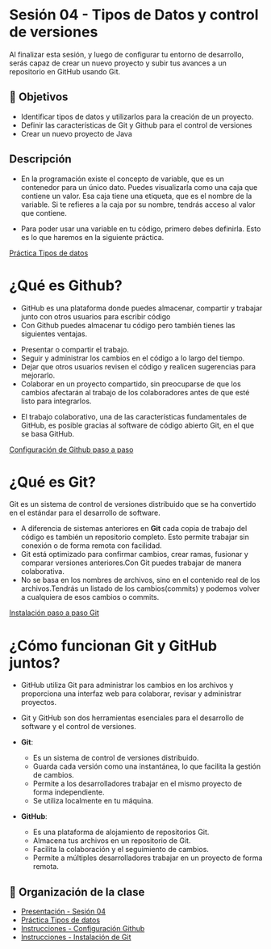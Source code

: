 # Sesión 04 - Tipos de Datos y control de versiones
Al finalizar esta sesión, y luego de configurar tu entorno de desarrollo, serás capaz de crear un nuevo proyecto y subir tus avances a un repositorio en GitHub usando Git.

## 🎯 Objetivos
- Identificar tipos de datos y utilizarlos para la creación de un proyecto.
- Definir las características de  Git y Github para el control de versiones
- Crear un nuevo proyecto de Java


## Descripción

* En la programación existe el concepto de variable, que es un contenedor para un único dato. Puedes visualizarla como una caja que contiene un valor. Esa caja tiene una etiqueta, que es el nombre de la variable. Si te refieres a la caja por su nombre, tendrás acceso al valor que contiene.

* Para poder usar una variable en tu código, primero debes definirla. Esto es lo que haremos en la siguiente práctica.

[Práctica Tipos de datos](practica/README.md)


# ¿Qué es Github?

- GitHub es una plataforma donde puedes almacenar, compartir y trabajar junto con otros usuarios para escribir código
- Con Github puedes almacenar tu código pero también tienes las siguientes ventajas.

<ul>
    <li> Presentar o compartir el trabajo. </li>
    <li> Seguir y administrar los cambios en el código a lo largo del tiempo. </li>
    <li>Dejar que otros usuarios revisen el código y realicen sugerencias para mejorarlo. </li>
    <li>Colaborar en un proyecto compartido, sin preocuparse de que los cambios afectarán al trabajo de los colaboradores antes de que esté listo para integrarlos. </li>
</ul>

* El trabajo colaborativo, una de las características fundamentales de GitHub, es posible gracias al software de código abierto Git, en el que se basa GitHub.

[Configuración de Github paso a paso](instalacion-github/README.md)


# ¿Qué es Git?

Git es un sistema de control de versiones distribuido que se ha convertido en el estándar para el desarrollo de software.

- A diferencia de sistemas anteriores en **Git** cada copia de trabajo del código es también un repositorio completo. Esto permite trabajar sin conexión o de forma remota con facilidad.
- Git está optimizado para confirmar cambios, crear ramas, fusionar y comparar versiones anteriores.Con Git puedes trabajar de manera colaborativa.
- No se basa en los nombres de archivos, sino en el contenido real de los archivos.Tendrás un listado de los cambios(commits) y podemos volver a cualquiera de esos cambios o commits.

[Instalación paso a paso Git](instalacion-git/README.md)

# ¿Cómo funcionan Git y GitHub juntos? 

* GitHub utiliza Git para administrar los cambios en los archivos y proporciona una interfaz web para colaborar, revisar y administrar proyectos.

* Git y GitHub son dos herramientas esenciales para el desarrollo de software y el control de versiones.

 - **Git**:
   - Es un sistema de control de versiones distribuido.
   - Guarda cada versión como una instantánea, lo que facilita la gestión de cambios.
   - Permite a los desarrolladores trabajar en el mismo proyecto de forma independiente.
   - Se utiliza localmente en tu máquina.

 - **GitHub**:
   - Es una plataforma de alojamiento de repositorios Git.
   - Almacena tus archivos en un repositorio de Git.
   - Facilita la colaboración y el seguimiento de cambios.
   - Permite a múltiples desarrolladores trabajar en un proyecto de forma remota.

## 📝 Organización de la clase

- [Presentación - Sesión 04](presentacion/Sesion-04.pptx)
- [Práctica Tipos de datos](practica/README.md)
- [Instrucciones - Configuración Github](instalacion-github/README.md)
- [Instrucciones - Instalación de Git](instalacion-git/README.md)